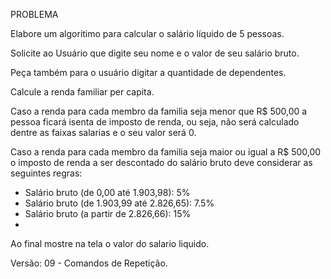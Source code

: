 PROBLEMA

Elabore um algoritimo para calcular o salário líquido de 5 pessoas.

Solicite ao Usuário que digite seu nome e o valor de seu salário bruto.

Peça também para o usuário digitar a quantidade de dependentes.

Calcule a renda familiar per capita.

Caso a renda para cada membro da familia seja menor que R$ 500,00 a pessoa ficará isenta de imposto de renda, ou seja, não será calculado dentre as faixas salarias e o seu valor será 0.

Caso a renda para cada membro da familia seja maior ou igual a R$ 500,00 o imposto de renda a ser descontado do salário bruto deve considerar as seguintes regras: 



* Salário bruto (de 0,00 até 1.903,98): 5%
* Salário bruto (de 1.903,99 até 2.826,65): 7.5%
* Salário bruto (a partir de 2.826,66): 15%
* 
Ao final mostre na tela o valor do salario liquido.

Versão: 09 - Comandos de Repetição.
